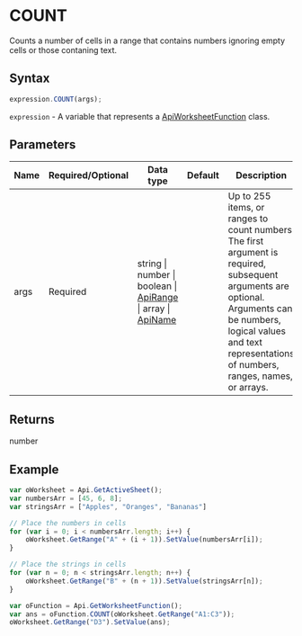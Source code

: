 # COUNT

Counts a number of cells in a range that contains numbers ignoring empty cells or those contaning text.

## Syntax

```javascript
expression.COUNT(args);
```

`expression` - A variable that represents a [ApiWorksheetFunction](../ApiWorksheetFunction.md) class.

## Parameters

| **Name** | **Required/Optional** | **Data type** | **Default** | **Description** |
| ------------- | ------------- | ------------- | ------------- | ------------- |
| args | Required | string \| number \| boolean \| [ApiRange](../../ApiRange/ApiRange.md) \| array \| [ApiName](../../ApiName/ApiName.md) |  | Up to 255 items, or ranges to count numbers. The first argument is required, subsequent arguments are optional. Arguments can be numbers, logical values and text representations of numbers, ranges, names, or arrays. |

## Returns

number

## Example



```javascript
var oWorksheet = Api.GetActiveSheet();
var numbersArr = [45, 6, 8];
var stringsArr = ["Apples", "Oranges", "Bananas"]

// Place the numbers in cells
for (var i = 0; i < numbersArr.length; i++) {
    oWorksheet.GetRange("A" + (i + 1)).SetValue(numbersArr[i]);
}

// Place the strings in cells
for (var n = 0; n < stringsArr.length; n++) {
    oWorksheet.GetRange("B" + (n + 1)).SetValue(stringsArr[n]);
}

var oFunction = Api.GetWorksheetFunction();
var ans = oFunction.COUNT(oWorksheet.GetRange("A1:C3"));
oWorksheet.GetRange("D3").SetValue(ans);
```
